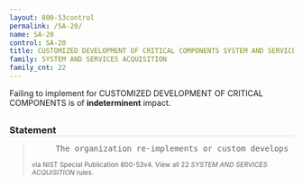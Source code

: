 ```yaml
---
layout: 800-53control
permalink: /SA-20/
name: SA-20
control: SA-20
title: CUSTOMIZED DEVELOPMENT OF CRITICAL COMPONENTS SYSTEM AND SERVICES ACQUISITION
family: SYSTEM AND SERVICES ACQUISITION
family_cnt: 22
---
```

<p class="text-">Failing to implement for CUSTOMIZED DEVELOPMENT OF CRITICAL COMPONENTS is of <b>indeterminent</b> impact.</p>

<h3 style="border-bottom:1px solid #ddd;margin:30px 0 8px 0;">Statement</h3>
<blockquote>
<pre>     The organization re-implements or custom develops [Assignment: organization-defined critical information system components]. 
</pre>
<p><small>via NIST Special Publication 800-53v4. View all 22 <i>SYSTEM AND SERVICES ACQUISITION</i> rules. <a href="/cce/ssg/group/$Group_id"><span class="glyphicon glyphicon-link"></span></a> </small></p>
</blockquote>

